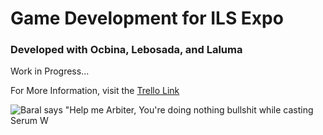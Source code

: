 # Game Development for ILS Expo

### Developed with Ocbina, Lebosada, and Laluma

Work in Progress...

For More Information, visit the [Trello Link](https://trello.com/b/6dQhIsVb/indie-gamedev)

![Baral says "Help me Arbiter, You're doing nothing bullshit while casting Serum W](https://svgshare.com/i/13y2.svg)
